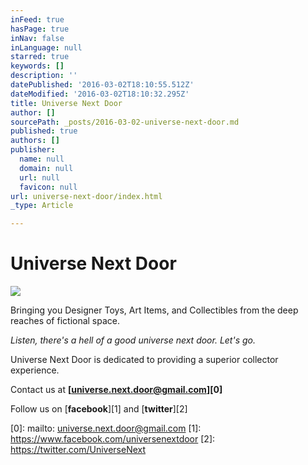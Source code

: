```yaml
---
inFeed: true
hasPage: true
inNav: false
inLanguage: null
starred: true
keywords: []
description: ''
datePublished: '2016-03-02T18:10:55.512Z'
dateModified: '2016-03-02T18:10:32.295Z'
title: Universe Next Door
author: []
sourcePath: _posts/2016-03-02-universe-next-door.md
published: true
authors: []
publisher:
  name: null
  domain: null
  url: null
  favicon: null
url: universe-next-door/index.html
_type: Article

---
```

# Universe Next Door
![](https://the-grid-user-content.s3-us-west-2.amazonaws.com/bd3ab451-8866-4e88-9f3d-81e54f7546ca.jpg)

Bringing you Designer Toys, Art Items, and Collectibles from the deep reaches of fictional space. 

_Listen, there's a hell of a good universe next door. Let's go._

Universe Next Door is dedicated to providing a superior collector experience.

Contact us at **[universe.next.door@gmail.com][0]**

Follow us on [**facebook**][1] and [**twitter**][2]

[0]: mailto: universe.next.door@gmail.com
[1]: https://www.facebook.com/universenextdoor
[2]: https://twitter.com/UniverseNext
